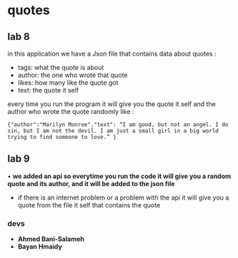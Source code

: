 # quotes

## lab 8
in this application we have a Json file that contains data about quotes : 

- tags: what the quote is about  
- author: the one who wrote that quote  
- likes: how many like the quote got  
- text: the quote it self  

every time you run the program it will give you the quote it self and the author who wrote the quote randomly like : 

`{"author":"Marilyn Monroe","text": “I am good, but not an angel. I do sin, but I am not the devil. I am just a small girl in a big world trying to find someone to love.” }`

## lab 9
• **we added an api so everytime you run the code it will give you a random quote and its author, and it will be added to the json file**

- if there is an internet problem or a problem with the api it will give you a quote from the file it self that contains the quote

### devs 
- **Ahmed Bani-Salameh**
- **Bayan Hmaidy**